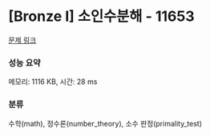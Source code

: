 # [Bronze I] 소인수분해 - 11653 

[문제 링크](https://www.acmicpc.net/problem/11653) 

### 성능 요약

메모리: 1116 KB, 시간: 28 ms

### 분류

수학(math), 정수론(number_theory), 소수 판정(primality_test)

